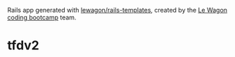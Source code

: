 Rails app generated with [lewagon/rails-templates](https://github.com/lewagon/rails-templates), created by the [Le Wagon coding bootcamp](https://www.lewagon.com) team.
# tfdv2
